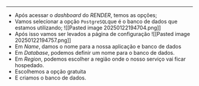 ___
- Após acessar o *dashboard* do *RENDER*, temos as opções;
- Vamos selecionar a opção `PostgreSQL`que é o banco de dados que estamos utilizando;
 ![[Pasted image 20250122194704.png]]
- Após isso vamos ser levados a página de configuração
![[Pasted image 20250122194757.png]]
- Em *Name*, damos o nome para a nossa aplicação e banco de dados
- Em *Database*, podemos definir um nome para o banco de dados.
- Em *Region*, podemos escolher a região onde o nosso serviço vai ficar hospedado.
- Escolhemos a opção gratuita
- E criamos o banco de dados.


